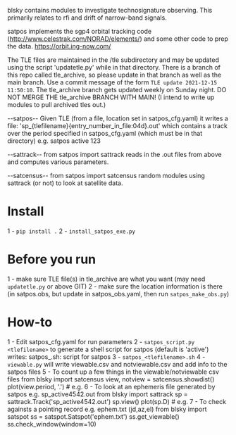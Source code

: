 blsky contains modules to investigate technosignature observing.  This primarily relates to rfi and drift of narrow-band signals.

satpos  implements the sgp4 orbital tracking code (http://www.celestrak.com/NORAD/elements/) and some other code to prep the data. https://orbit.ing-now.com/

The TLE files are maintained in the /tle subdirectory and may be updated using the script 'updatetle.py' while in that directory.  There is a branch of this repo called tle_archive, so please update in that branch as well as the main branch.  Use a commit message of the form `TLE update 2021-12-15 11:50:10`.  The tle_archive branch gets updated weekly on Sunday night.  DO NOT MERGE THE tle_archive BRANCH WITH MAIN!  (I intend to write up modules to pull archived tles out.)

--satpos--
Given TLE (from a file, location set in satpos_cfg.yaml) it writes a file:
    'sp_{tlefilename}{entry_number_in_file:04d}.out' which contains a track over the period specified in satpos_cfg.yaml (which must be in that directory)
e.g. satpos active 123


--sattrack--
from satpos import sattrack
reads in the .out files from above and computes various parameters.

--satcensus--
from satpos import satcensus
random modules using sattrack (or not) to look at satellite data.

Install
=======
1 - `pip install .`
2 - `install_satpos_exe.py`

Before you run
==============
1 - make sure TLE file(s) in tle_archive are what you want (may need `updatetle.py` or above GIT)
2 - make sure the location information is there (in satpos.obs, but update in satpos_obs.yaml, then run
`satpos_make_obs.py`)

How-to
======
1 - Edit satpos_cfg.yaml for run parameters
2 - `satpos_script.py <tlefilename>` to generate a shell script for satpos (default is 'active')
    writes:  satpos_<tlefilename>.sh:  script for satpos
3 - `satpos_<tlefilename>.sh`
4 - `viewable.py` will write viewable.csv and notviewable.csv and add info to the satpos files
5 - To count up a few things in the viewable/notviewable csv files
      from blsky import satcensus
      view, notview = satcensus.showdist()
      plot(view.period, '.')  # e.g.
6 - To look at an ephemeris file generated by satpos e.g. sp_active4542.out
      from blsky import sattrack
      sp = sattrack.Track('sp_active4542.out')
      sp.view()
      plot(sp.D)  # e.g.
7 - To check againsts a pointing record e.g. ephem.txt (jd,az,el)
      from blsky import satspot
      ss = satspot.Satspot('ephem.txt')
      ss.get_viewable()
      ss.check_window(window=10)
